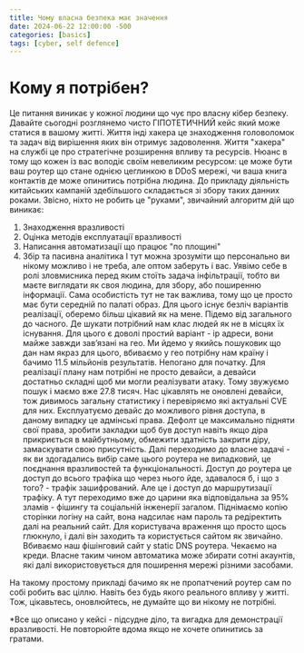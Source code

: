 ```yaml
---
title: Чому власна безпека має значення
date: 2024-06-22 12:00:00 -500
categories: [basics]
tags: [cyber, self defence]
---
```


# Кому я потрібен? 
Це питання виникає у кожної людини що чує про власну кібер безпеку. Давайте сьогодні розглянемо чисто ГІПОТЕТИЧНИЙ кейс який може статися в вашому житті.
Життя інді хакера це знаходження головоломок та задач від вирішення яких він отримує задоволення. Життя "хакера" на службі це про стратегічне розширення впливу та ресурсів. Нюанс в тому що кожен із вас володіє своїм невеликим ресурсом: це може бути ваш роутер що стане однією цеглинкою в DDoS мережі, чи ваша книга контактів де може опинитись потрібна людина. До прикладу діяльність китайських кампаній здебільшого складається зі збору таких данних роками. Звісно, ніхто не робить це "руками", звичайний алгоритм дій що виникає:
1) Знаходження вразливості
2) Оцінка методів експлуатації вразливості
3) Написання автоматизації що працює "по площині" 
4) Збір та пасивна аналітика
І тут можна зрозуміти що персонально ви нікому можливо і не треба, але оптом заберуть і вас. 
Уявімо себе в ролі зловмисника перед яким стоїть задача інфільтрації, тобто ви маєте виглядати як своя людина, для збору, або поширенню інформації. Сама особистість тут не так важлива, тому що це просто має бути середній по палаті образ. Для цього існує безліч варіантів реалізації, оберемо більш цікавий як на мене. Підемо від загального до часного. 
Де шукати потрібний нам клас людей як не в місцях їх існування. Для цього є доволі простий варіант - ip адреси, вони майже завжди завʼязані на гео. Ми йдемо у якийсь пошуковик що дан нам якраз для цього, вбиваємо у гео потрібну нам країну і бачимо 11.5 мільйонів результатів. Непогано для початку. 
Для реалізації плану нам потрібні не просто девайси, а девайси достатньо складні щоб ми могли реалізувати атаку. Тому звужуємо пошук і маємо вже 27.8 тисяч. 
Нас цікавлять не оновлені девайси, тож дивимось загальну статистику і перевіряємо які актуальні CVE для них. 
Експлуатуємо девайс до можливого рівня доступа, в даному випадку це адмінські права. Дефолт це максимально підняти свої права, зробити закладки щоб був доступ навіть якщо діра прикриється в майбутньому, обмежити здатність закрити діру, замаскувати свою присутність. 
Далі переходимо до власне задачі - як ви здогадались вибір саме цього роутера не випадковий, це поєднання вразливостей та функціональності. Доступ до роутера це доступ до всього трафіка що через нього йде, здавалося б, і що з того? - трафік зашифрований. Але це і доступ до маршрутизації трафіку. А тут переходимо вже до царини яка відповідальна за 95% зламів - фішингу та соціальній інженерії загалом. 
Піднімаємо копію сторінки логіну на сайт, вона надсилає нам пароль та редіректить далі на реальний сайт. Для користувача враження що просто щось глюкнуло, і далі він заходить та користується сайтом як звичайно. 
Вбиваємо наш фішінговий сайт у static DNS роутера. Чекаємо на креди. 
Власне таким чином автоматика може збирати сотні акаунтів, які далі використовується для поширення мережі різними засобами. 

На такому простому прикладі бачимо як не пропатчений роутер сам по собі робить вас ціллю. Навіть без будь якого реального впливу у житті. 
Тож, цікавьтесь, оновлюйтесь, не думайте що ви нікому не потрібні.

*Все що описано у кейсі - підсудне діло, та вигадка для демонстрації вразливості. Не повторюйте вдома якщо не хочете опинитись за гратами. 
